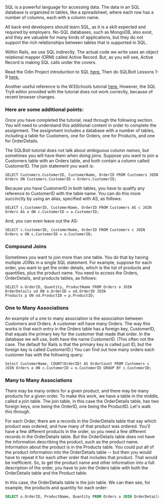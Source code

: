 SQL is a powerful language for accessing data.  The data in an SQL database is organized in tables, like a spreadsheet, where each row has a number of columns, each with a column name.

All back end developers should learn SQL, as it is a skill expected and required by employers.  No-SQL databases, such as MongoDB, also exist, and they are valuable for many kinds of applications, but they do not support the rich relationships between tables that is supported in SQL.

Within Rails, we use SQL indirectly.  The actual code we write uses an object relational mapper (ORM)
called Active Record.  But, as you will see, Active Record is making SQL calls under the covers.

Read the Odin Project introduction to SQL [here.](https://www.theodinproject.com/lessons/databases-databases-and-sql)  Then do SQLBolt Lessons 1-9 [here.](https://sqlbolt.com/)

Another useful reference is the W3Schools tutorial [here.](https://www.w3schools.com/sql/default.asp)  However, the SQL TryIt editor provided with the tutorial does not work correctly, because of recent browser changes.

### Here are some additional points:

Once you have completed the tutorial, read through the following section.  You will need to understand this additional content in order to complete the assignment.  The assignment includes a database with a number of tables, including a table for Customers, one for Orders, one for Products, and one for OrderDetails.  

The SQLBolt tutorial does not talk about *ambiguous column names*, but sometimes you will have them
when doing joins.  Suppose you want to join a Customers table with an Orders table, and both contain
a column called CustomerID.  The join statement you want is:
```
SELECT Customers.CustomerID, CustomerName, OrderID FROM Customers JOIN Orders ON Customers.CustomerID = Orders.CustomerID;
```
Because you have CustomerID in both tables, you have to qualify any reference to CustomerID with the table name.  You can do this more succinctly by using an alias, specified with AS, as follows:
```
SELECT c.CustomerID, CustomerName, OrderID FROM Customers AS c JOIN Orders AS o ON c.CustomerID = o.CustomerID;
```
And, you can even leave out the AS:
```
SELECT c.CustomerID, CustomerName, OrderID FROM Customers c JOIN Orders o ON c.CustomerID = o.CustomerID;
```
### Compound Joins

Sometimes you want to join more than one table.  You do that by having multiple JOINs in a single SQL statement.  For example, suppose for each order, you want to get the order details, which is the 
list of products and quantities, plus the product name.  You need to access the Orders, OrderDetails, and
products tables, as follows:
```
SELECT o.OrderID, Quantity, ProductName FROM Orders o JOIN OrderDetails od ON o.OrderID = od.OrderID JOIN
Products p ON od.ProductID = p.ProductID;
```

### One to Many Associations

An example of a one to many association is the association between Customers and Orders.  A customer will
have many Orders.  The way this works is that each entry in the Orders table has a foreign key, CustomerID, that equals the primary key for the customer that made that order.  In the database we will use, both
have the name CustomerID.  (This often not the case.  The default for Rails is that the primary key is called just ID, but the foreign key is called CustomerID.)  You can find out how many orders each customer has with the following query:

```
Select CustomerName, COUNT(OrderID) AS OrderCount FROM Customers c JOIN Orders o ON c.CustomerID = o.CustomerID GROUP BY c.CustomerID;
```

### Many to Many Associations

There may be many orders for a given product, and there may be many products for a given order.  To make this work, we have a table in the middle, called a join table.  The join table, in this case the OrderDetails table, has two foreign keys, one being the OrderID, one being the ProductID.  Let's walk this through.

For each Order, there are a records in the OrderDetails table that say which product was ordered, and how many of that product was ordered.  You'll have a few different products in the order, so you need a few different records in the OrderDetails table.  But the OrderDetails table does not have the information describing the product, such as the product name.  Information about the product is in the Products table.  You could put all of the product information into the OrderDetails table -- but then you would have to repeat it for each other order that includes that product.  That would be inefficient.  So, to get the product name and other information into a full description of the order, you have to join the Orders table with both the OrderDetails table and the Product table.

In this case, the OrderDetails table is the join table.  We can then see, for example, the products and quantity for each order:
```sql
SELECT o.OrderID, ProductName, Quantity FROM Orders o JOIN OrderDetails od ON o.OrderID = od.OrderID JOIN Products p ON od.ProductID = p.ProductID ORDER BY o.OrderID;
```
